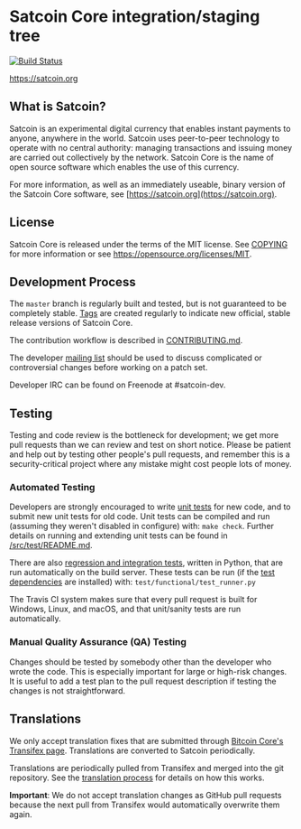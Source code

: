 Satcoin Core integration/staging tree
=====================================

[![Build Status](https://travis-ci.org/minblock/satcoin.svg?branch=master)](https://travis-ci.org/minblock/satcoin)

https://satcoin.org

What is Satcoin?
----------------

Satcoin is an experimental digital currency that enables instant payments to
anyone, anywhere in the world. Satcoin uses peer-to-peer technology to operate
with no central authority: managing transactions and issuing money are carried
out collectively by the network. Satcoin Core is the name of open source
software which enables the use of this currency.

For more information, as well as an immediately useable, binary version of
the Satcoin Core software, see [https://satcoin.org](https://satcoin.org).

License
-------

Satcoin Core is released under the terms of the MIT license. See [COPYING](COPYING) for more
information or see https://opensource.org/licenses/MIT.

Development Process
-------------------

The `master` branch is regularly built and tested, but is not guaranteed to be
completely stable. [Tags](https://github.com/minblock/satcoin/tags) are created
regularly to indicate new official, stable release versions of Satcoin Core.

The contribution workflow is described in [CONTRIBUTING.md](CONTRIBUTING.md).

The developer [mailing list](https://groups.google.com/forum/#!forum/satcoin-dev)
should be used to discuss complicated or controversial changes before working
on a patch set.

Developer IRC can be found on Freenode at #satcoin-dev.

Testing
-------

Testing and code review is the bottleneck for development; we get more pull
requests than we can review and test on short notice. Please be patient and help out by testing
other people's pull requests, and remember this is a security-critical project where any mistake might cost people
lots of money.

### Automated Testing

Developers are strongly encouraged to write [unit tests](src/test/README.md) for new code, and to
submit new unit tests for old code. Unit tests can be compiled and run
(assuming they weren't disabled in configure) with: `make check`. Further details on running
and extending unit tests can be found in [/src/test/README.md](/src/test/README.md).

There are also [regression and integration tests](/test), written
in Python, that are run automatically on the build server.
These tests can be run (if the [test dependencies](/test) are installed) with: `test/functional/test_runner.py`

The Travis CI system makes sure that every pull request is built for Windows, Linux, and macOS, and that unit/sanity tests are run automatically.

### Manual Quality Assurance (QA) Testing

Changes should be tested by somebody other than the developer who wrote the
code. This is especially important for large or high-risk changes. It is useful
to add a test plan to the pull request description if testing the changes is
not straightforward.

Translations
------------

We only accept translation fixes that are submitted through [Bitcoin Core's Transifex page](https://www.transifex.com/projects/p/bitcoin/).
Translations are converted to Satcoin periodically.

Translations are periodically pulled from Transifex and merged into the git repository. See the
[translation process](doc/translation_process.md) for details on how this works.

**Important**: We do not accept translation changes as GitHub pull requests because the next
pull from Transifex would automatically overwrite them again.
